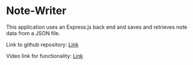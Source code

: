 # Note-Writer

This application uses an Express.js back end and saves and retrieves note data from a JSON file.

Link to github repository:
[Link](https://github.com/Zartender/Note-Writer)

Video link for functionality:
[Link](https://watch.screencastify.com/v/VTGYFIBaIXzyr1hKeZDd)
